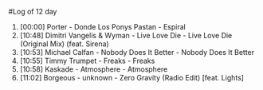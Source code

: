 #Log of 12 day

1. [00:00] Porter - Donde Los Ponys Pastan - Espiral
1. [10:48] Dimitri Vangelis & Wyman - Live Love Die - Live Love Die (Original Mix) (feat. Sirena)
1. [10:53] Michael Calfan - Nobody Does It Better - Nobody Does It Better
1. [10:55] Timmy Trumpet - Freaks - Freaks
1. [10:58] Kaskade - Atmosphere - Atmosphere
1. [11:02] Borgeous - unknown - Zero Gravity (Radio Edit) [feat. Lights]
